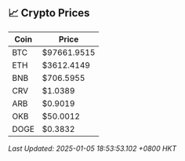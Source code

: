 ## 📈 Crypto Prices

| Coin | Price |
| ---- | ----- |
| BTC | $97661.9515 |
| ETH | $3612.4149 |
| BNB | $706.5955 |
| CRV | $1.0389 |
| ARB | $0.9019 |
| OKB | $50.0012 |
| DOGE | $0.3832 |

_Last Updated: 2025-01-05 18:53:53.102 +0800 HKT_